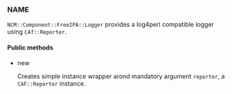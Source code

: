 
### NAME

`NCM::Component::FreeIPA::Logger` provides a log4perl compatible logger
using `CAf::Reporter`.

#### Public methods

- new

    Creates simple instance wrapper arond mandatory argument `reporter`,
    a `CAF::Reporter` instance.
